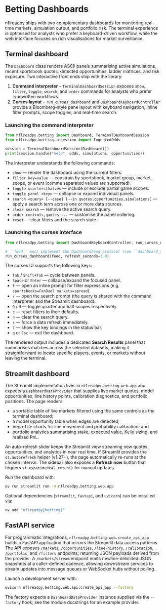 # Betting Dashboards

nflreadpy ships with two complementary dashboards for monitoring real-time
markets, simulation output, and portfolio risk.  The terminal experience is
optimised for analysts who prefer a keyboard-driven workflow, while the web
interface focuses on rich visualisations for market surveillance.

## Terminal dashboard

The `Dashboard` class renders ASCII panels summarising active simulations,
recent sportsbook quotes, detected opportunities, ladder matrices, and risk
exposure.  Two interactive front ends ship with the library:

1. **Command interpreter** – `TerminalDashboardSession` exposes `show`,
   `filter`, `toggle`, `search`, and `order` commands for analysts who prefer
   typewritten workflows.
2. **Curses layout** – `run_curses_dashboard` and
   `DashboardKeyboardController` provide a Bloomberg-style pane layout with
   keyboard navigation, inline filter prompts, scope toggles, and real-time
   search.

### Launching the command interpreter

```python
from nflreadpy.betting import Dashboard, TerminalDashboardSession
from nflreadpy.betting.ingestion import IngestedOdds

session = TerminalDashboardSession(Dashboard())
print(session.handle("help", odds, simulations, opportunities))
```

The interpreter understands the following commands:

- `show` — render the dashboard using the current filters.
- `filter key=value` — constrain by sportsbook, market group, market, scope,
  or event (comma separated values are supported).
- `toggle quarters|halves` — include or exclude partial game scopes.
- `toggle panel <key>` — collapse or expand individual panels.
- `search <query> [--case] [--in quotes,opportunities,simulations]` — apply a
  search term across one or more data sources.
- `clear search` — remove the active search query.
- `order controls,quotes,...` — customise the panel ordering.
- `reset` — clear filters and the search state.

### Launching the curses interface

```python
from nflreadpy.betting import DashboardKeyboardController, run_curses_dashboard

# ``feed`` must implement the DashboardFeed protocol (see ``dashboard_tui``).
run_curses_dashboard(feed, refresh_seconds=3.0)
```

The curses UI supports the following keys:

- `Tab` / `Shift+Tab` — cycle between panels.
- `Space` or `Enter` — collapse/expand the focused panel.
- `f` — open an inline prompt for filter expressions
  (e.g. `sportsbooks=FanDuel markets=spread`).
- `/` — open the search prompt (the query is shared with the command
  interpreter and the Streamlit dashboard).
- `Q` / `H` — toggle quarter and half scopes respectively.
- `c` — reset filters to their defaults.
- `n` — clear the search query.
- `r` — force a data refresh immediately.
- `?` — show the key bindings in the status bar.
- `q` or `Esc` — exit the dashboard.

The rendered output includes a dedicated **Search Results** panel that
summarises matches across the selected datasets, making it straightforward to
locate specific players, events, or markets without leaving the terminal.

## Streamlit dashboard

The Streamlit implementation lives in `nflreadpy.betting.web.app` and expects a
`DashboardDataProvider` that supplies live market quotes, model opportunities,
line history points, calibration diagnostics, and portfolio positions.  The
page renders:

- a sortable table of live markets filtered using the same controls as the
  terminal dashboard;
- a model opportunity table when edges are detected;
- Vega-Lite charts for line movement and probability calibration; and
- portfolio analytics summarising stake, expected value, Kelly sizing, and
  realised PnL.

An auto-refresh slider keeps the Streamlit view streaming new quotes,
opportunities, and analytics in near real time.  If Streamlit provides the
`st.autorefresh` helper (v1.27+), the page automatically re-runs at the chosen
interval.  The sidebar also exposes a **Refresh now** button that triggers
`st.experimental_rerun()` for manual updates.

Run the dashboard with:

```bash
uv run streamlit run -m nflreadpy.betting.web.app
```

Optional dependencies (`streamlit`, `fastapi`, and `uvicorn`) can be installed
via:

```bash
uv add "nflreadpy[betting]"
```

## FastAPI service

For programmatic integrations, `nflreadpy.betting.web.create_api_app` builds a
FastAPI application that mirrors the Streamlit data access patterns.  The API
exposes `/markets`, `/opportunities`, `/line-history`, `/calibration`,
`/portfolio`, and `/filters` endpoints, returning JSON payloads derived from the
provider.  A `/markets/stream` endpoint emits newline-delimited JSON snapshots
at a caller-defined cadence, allowing downstream services to stream updates into
message queues or WebSocket hubs without polling.

Launch a development server with:

```bash
uvicorn nflreadpy.betting.web.api:create_api_app --factory
```

The factory expects a `DashboardDataProvider` instance supplied via the
`--factory` hook; see the module docstrings for an example provider.
